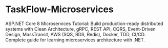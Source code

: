 # TaskFlow-Microservices
ASP.NET Core 8 Microservices Tutorial: Build production-ready distributed systems with Clean Architecture, gRPC, REST API, CQRS, Event-Driven Design, MassTransit, AWS (SQS, RDS, Redis), Docker, TDD, CI/CD. Complete guide for learning microservices architecture with .NET.
